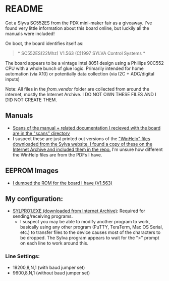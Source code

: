 # README

Got a Slyva SC552ES from the PDX mini-maker fair as a giveaway. I've found very little information about this board online, but luckily all the manuals were included!

On boot, the board identifies itself as:

> \* SC552ES(22Mhz) V1.563 (C)1997 SYLVA Control Systems *

The board appears to be a vintage Intel 8051 design using a Phillips 90C552 CPU with a whole bunch of glue logic. Primarily intended for home automation (via X10) or potentially data collection (via I2C + ADC/digital inputs)

Note: All files in the *from_vendor* folder are collected from around the internet, mostly the Internet Archive. I DO NOT OWN THESE FILES AND I DID NOT CREATE THEM.

## Manuals

- [Scans of the manual + related documentation I recieved with the board are in the "scans" directory](/manual_scans)
- I suspect these are just printed out versions of the ["WinHelp" files downloaded from the Sylva website. I found a copy of these on the Internet Archive and included them in the repo.](/from_vendor/sylvaman.hlp) I'm unsure how different the WinHelp files are from the PDFs I have.

## EEPROM Images

- [I dumped the ROM for the board I have (V1.563)](/rom_dumps/SC552ES%2022Mhz%20V1.563.BIN)

## My configuration:

- [SYLPRO1.EXE (downloaded from Internet Archive)](/from_vendor/sylpro1.exe): Required for sending/receiving programs.
  - I suspect you may be able to modify another program to work, basically using any other program (PuTTY, TeraTerm, Mac OS Serial, etc.) to transfer files to the device causes most of the characters to be dropped. The Sylva program appears to wait for the ">" prompt on each line to work around this.

### Line Settings:

* 19200,8,N,1 (with baud jumper set)
* 9600,8,N,1 (without baud jumper set)
